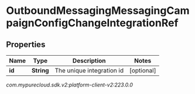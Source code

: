 # OutboundMessagingMessagingCampaignConfigChangeIntegrationRef


## Properties

| Name | Type | Description | Notes |
| ------------ | ------------- | ------------- | ------------- |
| **id** | **String** | The unique integration id |  [optional] |




_com.mypurecloud.sdk.v2:platform-client-v2:223.0.0_
